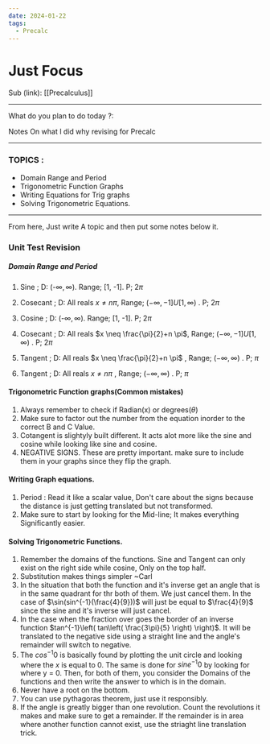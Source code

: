 ```yaml
---
date: 2024-01-22
tags:
  - Precalc
---
```


# Just Focus

Sub (link): [[Precalculus]]

---
What do you plan to do today ?: 

Notes On what I did why revising for Precalc

---
### TOPICS : 
* Domain Range and Period
* Trigonometric Function Graphs
* Writing Equations for Trig graphs
* Solving Trigonometric Equations.
---
From here, Just write A topic and then put some notes below it. 

### Unit Test Revision 

##### Domain Range and Period 
1. Sine ;  D: (-$\infty, \infty$).  Range; [1, -1]. P; 2$\pi$
2.  Cosecant ;  D: All reals $x \neq n \pi$,  Range; $(-\infty,-1]U[1,\infty)$ . P; 2$\pi$
   
3.  Cosine ;  D: (-$\infty, \infty$).  Range; [1, -1]. P; 2$\pi$
4.  Cosecant ;  D: All reals $x \neq \frac{\pi}{2}+n \pi$,  Range; $(-\infty,-1]U[1,\infty)$ . P; 2$\pi$

6. Tangent ;  D: All reals $x \neq \frac{\pi}{2}+n \pi$ , Range; $(-\infty,\infty)$ .  P; $\pi$
7. Tangent ;  D: All reals $x \neq n \pi$ , Range; $(-\infty,\infty)$ .  P; $\pi$


#### Trigonometric Function graphs(Common mistakes)

1. Always remember to check if Radian(x) or degrees($\theta$)
2. Make sure to factor out the number from the equation inorder to the correct B and C Value.
3. Cotangent is slightyly built different. It acts alot more like the sine and cosine while looking like sine and cosine.
4. NEGATIVE SIGNS. These are pretty important. make sure to include them in your graphs since they flip the graph. 


#### Writing Graph equations.

1. Period : Read it like a scalar value, Don't care about the signs because the distance is just getting translated but not transformed. 
2. Make sure to start by looking for the Mid-line; It makes everything Significantly easier. 


#### Solving Trigonometric Functions.
1. Remember the domains of the functions. Sine and Tangent can only exist on the right side while cosine, Only on the top half. 
2. Substitution makes things simpler ~Carl 
3. In the situation that both the function and it's inverse get an angle that is in the same quadrant for thr both of them. We just cancel them. In the case of $\sin(sin^{-1}(\frac{4}{9}))$ will just be equal to $\frac{4}{9}$ since the sine and it's inverse will just cancel. 
4. In the case when the fraction over goes the border of an inverse function $tan^{-1}\left( tan\left( \frac{3\pi}{5} \right) \right)$. It will be translated to the negative side using a straight line and the angle's remainder will switch to negative.
5. The $cos^{-1} 0$ is basically found by plotting the unit circle and looking where the $x$ is equal to 0. The same is done for $sine^{-1} 0$ by looking for where y = 0. Then, for both of them, you consider the Domains of the functions and then write the answer to which is in the domain.
6. Never have a root on the bottom.
7. You can use pythagoras theorem, just use it responsibly. 
8. If the angle is greatly bigger than one revolution. Count the revolutions it makes and make sure to get a remainder. If the remainder is in area where another function cannot exist, use the striaght line translation trick. 



